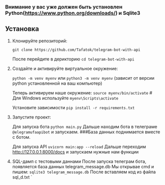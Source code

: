 
### Внимание у вас уже должен быть установлен Python(https://www.python.org/downloads/) и Sqlite3
## Установка

1. Клонируйте репозиторий:
    
    ```git clone https://github.com/Tafatok/telegram-bot-with-api```

    После перейдите в дерикторию ```cd telegram-bot-with-api```

    

2. Создайте и активируйте виртуальное окружение:
    
    ```python -m venv myenv``` или ```python3 -m venv myenv``` (зависит от версии python установленной на ваш компьютер)
   
   Теперь активируем наше окружение:
   ```source myenv/bin/activate```  # Для Windows используйте ```myenv\Scripts\activate```

   Установите зависимости
    ```pip install -r requirements.txt```
   

4. Запустите проект:
    
    Для запуска бота
    ```python main.py```
    Дальше находим бота в телеграме ```@elegramufaapibot``` и запускаем.
    ###База данных поднимается вместе с ботом.
   
    Для запуска API
    ```uvicorn main:app --reload```
    Дальше переходим http://127.0.0.1:8000/docs и запускаем нужные нам функции
    


5. SQL-дамп с тестовыми даннами
    После запуска телеграм бота, появляется база данных telegram_message.db
    Мы открывае cmd и пишем:
    ```sqlite3 telegram_message.db```
    После вставляем код из файла sql_d.txt
    `
